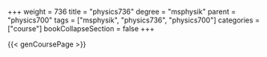 +++
weight = 736
title = "physics736"
degree = "msphysik"
parent = "physics700"
tags = ["msphysik", "physics736", "physics700"]
categories = ["course"]
bookCollapseSection = false
+++

{{< genCoursePage >}}
